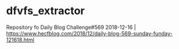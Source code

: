 # dfvfs_extractor
Repository fo  Daily Blog Challenge#569 2018-12-16 | https://www.hecfblog.com/2018/12/daily-blog-569-sunday-funday-121618.html
